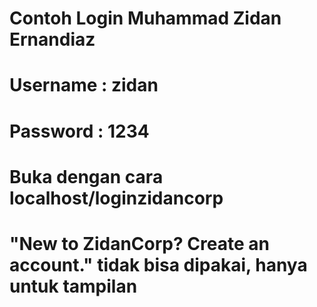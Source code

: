 # Contoh Login Muhammad Zidan Ernandiaz

# Username : zidan
# Password : 1234

# Buka dengan cara localhost/loginzidancorp

# "New to ZidanCorp? Create an account." tidak bisa dipakai, hanya untuk tampilan
